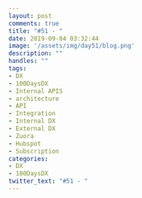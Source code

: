 ```yaml
---
layout: post
comments: true
title: "#51 - "
date: 2019-09-04 03:32:44
image: '/assets/img/day51/blog.png'
description: ""
handles: "" 
tags:
- DX 
- 100DaysDX
- Internal APIS
- architecture
- API 
- Integration
- Internal DX
- External DX
- Zuora
- Hubspot
- Subscription
categories:
- DX
- 100DaysDX
twitter_text: "#51 - "
---
```


